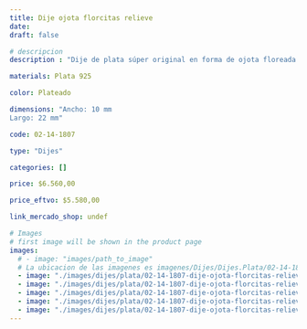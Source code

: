 ```yaml
---
title: Dije ojota florcitas relieve
date: 
draft: false

# descripcion
description : "Dije de plata súper original en forma de ojota floreada. Ideal nadadores, guardavidas o amantes de la playa, sol y relax!!!"

materials: Plata 925

color: Plateado

dimensions: "Ancho: 10 mm 
Largo: 22 mm"

code: 02-14-1807

type: "Dijes"

categories: []

price: $6.560,00

price_eftvo: $5.580,00

link_mercado_shop: undef

# Images
# first image will be shown in the product page
images:
  # - image: "images/path_to_image"
  # La ubicacion de las imagenes es imagenes/Dijes/Dijes.Plata/02-14-1807-dije-ojota-florcitas-relieve
  - image: "./images/dijes/plata/02-14-1807-dije-ojota-florcitas-relieve_a.jpg"
  - image: "./images/dijes/plata/02-14-1807-dije-ojota-florcitas-relieve_b.jpg"
  - image: "./images/dijes/plata/02-14-1807-dije-ojota-florcitas-relieve_c.jpg"
  - image: "./images/dijes/plata/02-14-1807-dije-ojota-florcitas-relieve_d.jpg"
  - image: "./images/dijes/plata/02-14-1807-dije-ojota-florcitas-relieve_e.jpg"
---
```

